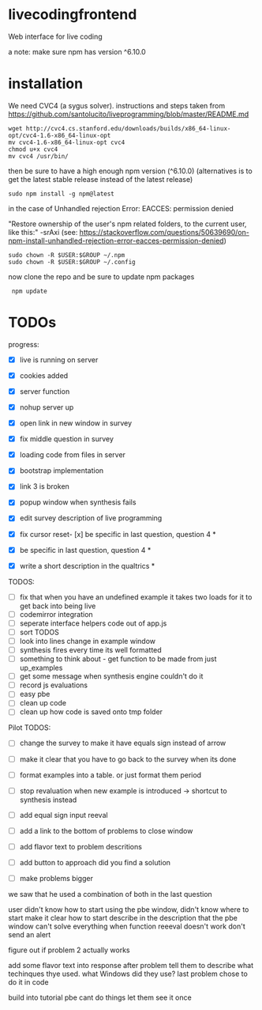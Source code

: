 # livecodingfrontend
Web interface for live coding

a note:
make sure npm has version ^6.10.0

# installation

We need CVC4 (a sygus solver). instructions and steps taken from https://github.com/santolucito/liveprogramming/blob/master/README.md

```
wget http://cvc4.cs.stanford.edu/downloads/builds/x86_64-linux-opt/cvc4-1.6-x86_64-linux-opt
mv cvc4-1.6-x86_64-linux-opt cvc4
chmod u+x cvc4
mv cvc4 /usr/bin/
```

then be sure to have a high enough npm version (^6.10.0) (alternatives is to get the latest stable release instead of the latest release)

```
sudo npm install -g npm@latest
```

in the case of Unhandled rejection Error: EACCES: permission denied


"Restore ownership of the user's npm related folders, to the current user, like this:" -srAxi (see: https://stackoverflow.com/questions/50639690/on-npm-install-unhandled-rejection-error-eacces-permission-denied)


```
sudo chown -R $USER:$GROUP ~/.npm
sudo chown -R $USER:$GROUP ~/.config
```


now clone the repo and be sure to update npm packages
```
 npm update
```

# TODOs

progress:
- [x] live is running on server
- [x] cookies added
- [x] server function
- [x] nohup server up
- [x] open link in new window in survey
- [x] fix middle question in survey
- [x] loading code from files in server
- [x] bootstrap implementation
- [x] link 3 is broken
- [x] popup window when synthesis fails
- [x] edit survey description of live programming
- [x] fix cursor reset- [x] be specific in last question, question 4 *
- [x] be specific in last question, question 4 *
- [x] write a short description in the qualtrics *



TODOS:
- [ ] fix that when you have an undefined example it takes two loads for it to get back into being live
- [ ] codemirror integration
- [ ] seperate interface helpers code out of app.js
- [ ] sort TODOS
- [ ] look into lines change in example window
- [ ] synthesis fires every time its well formatted
- [ ] something to think about - get function to be made from just up_examples
- [ ] get some message when synthesis engine couldn't do it
- [ ] record js evaluations
- [ ] easy pbe
- [ ] clean up code
- [ ] clean up how code is saved onto tmp folder

Pilot TODOS:
- [ ] change the survey to make it have equals sign instead of arrow
- [ ] make it clear that you have to go back to the survey when its done
- [ ] format examples into a table. or just format them period
- [ ] stop revaluation when new example is introduced -> shortcut to synthesis instead
- [ ] add equal sign input reeval
- [ ] add a link to the bottom of problems to close window
- [ ] add flavor text to problem descritions
- [ ] add button to approach did you find a solution
- [ ] make problems bigger


we saw that he used a combination of both in the last question

user didn't know how to start using the pbe window,
didn't know where to start make it clear how to start
describe in the description that the pbe window can't solve everything
when function reeeval doesn't work don't send an alert

figure out if problem 2 actually works

add some flavor text into response after problem tell them to describe what techinques thye used. what Windows did they use?
last problem chose to do it in code

build into tutorial pbe cant do things
let them see it once
